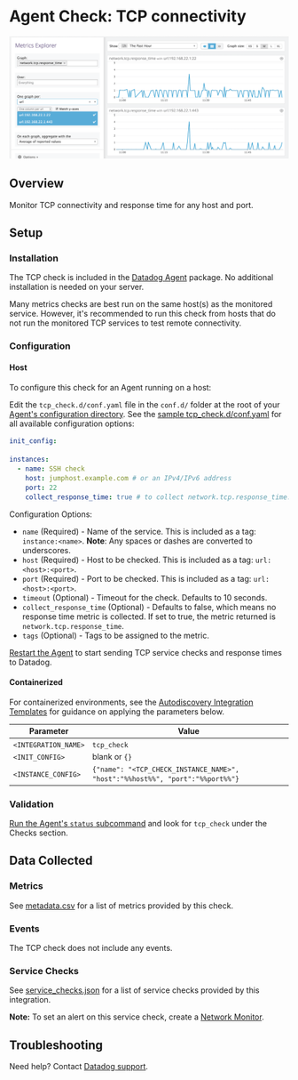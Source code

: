 # Agent Check: TCP connectivity

![Network Graph][1]

## Overview

Monitor TCP connectivity and response time for any host and port.

## Setup

### Installation

The TCP check is included in the [Datadog Agent][2] package. No additional installation is needed on your server.

Many metrics checks are best run on the same host(s) as the monitored service. However, it's recommended to run this check from hosts that do not run the monitored TCP services to test remote connectivity.

### Configuration

<!-- xxx tabs xxx -->
<!-- xxx tab "Host" xxx -->

#### Host

To configure this check for an Agent running on a host:

Edit the `tcp_check.d/conf.yaml` file in the `conf.d/` folder at the root of your [Agent's configuration directory][3]. See the [sample tcp_check.d/conf.yaml][4] for all available configuration options:

```yaml
init_config:

instances:
  - name: SSH check
    host: jumphost.example.com # or an IPv4/IPv6 address
    port: 22
    collect_response_time: true # to collect network.tcp.response_time. Default is false.
```

Configuration Options:

- `name` (Required) - Name of the service. This is included as a tag: `instance:<name>`. **Note**: Any spaces or dashes are converted to underscores.
- `host` (Required) - Host to be checked. This is included as a tag: `url:<host>:<port>`.
- `port` (Required) - Port to be checked. This is included as a tag: `url:<host>:<port>`.
- `timeout` (Optional) - Timeout for the check. Defaults to 10 seconds.
- `collect_response_time` (Optional) - Defaults to false, which means no response time metric is collected. If set to true, the metric returned is `network.tcp.response_time`.
- `tags` (Optional) - Tags to be assigned to the metric.

[Restart the Agent][5] to start sending TCP service checks and response times to Datadog.

<!-- xxz tab xxx -->
<!-- xxx tab "Containerized" xxx -->

#### Containerized

For containerized environments, see the [Autodiscovery Integration Templates][6] for guidance on applying the parameters below.

| Parameter            | Value                                                                         |
| -------------------- | ----------------------------------------------------------------------------- |
| `<INTEGRATION_NAME>` | `tcp_check`                                                                   |
| `<INIT_CONFIG>`      | blank or `{}`                                                                 |
| `<INSTANCE_CONFIG>`  | `{"name": "<TCP_CHECK_INSTANCE_NAME>", "host":"%%host%%", "port":"%%port%%"}` |

<!-- xxz tab xxx -->
<!-- xxz tabs xxx -->

### Validation

[Run the Agent's `status` subcommand][7] and look for `tcp_check` under the Checks section.

## Data Collected

### Metrics

See [metadata.csv][8] for a list of metrics provided by this check.

### Events

The TCP check does not include any events.

### Service Checks

See [service_checks.json][9] for a list of service checks provided by this integration.

**Note:** To set an alert on this service check, create a [Network Monitor][10].

## Troubleshooting

Need help? Contact [Datadog support][11].

[1]: https://raw.githubusercontent.com/DataDog/integrations-core/master/tcp_check/images/netgraphs.png
[2]: https://app.datadoghq.com/account/settings/agent/latest
[3]: https://docs.datadoghq.com/agent/guide/agent-configuration-files/#agent-configuration-directory
[4]: https://github.com/DataDog/integrations-core/blob/master/tcp_check/datadog_checks/tcp_check/data/conf.yaml.example
[5]: https://docs.datadoghq.com/agent/guide/agent-commands/#start-stop-and-restart-the-agent
[6]: https://docs.datadoghq.com/agent/kubernetes/integrations/
[7]: https://docs.datadoghq.com/agent/guide/agent-commands/#agent-status-and-information
[8]: https://github.com/DataDog/integrations-core/blob/master/tcp_check/metadata.csv
[9]: https://github.com/DataDog/integrations-core/blob/master/tcp_check/assets/service_checks.json
[10]: https://docs.datadoghq.com/monitors/monitor_types/network/?tab=checkalert
[11]: https://docs.datadoghq.com/help/
